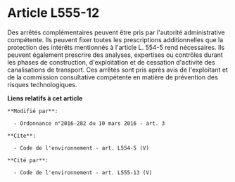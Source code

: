 # Article L555-12

Des arrêtés complémentaires peuvent être pris par l'autorité administrative compétente. Ils peuvent fixer toutes les
prescriptions additionnelles que la protection des intérêts mentionnés à l'article L. 554-5 rend nécessaires. Ils peuvent
également prescrire des analyses, expertises ou contrôles durant les phases de construction, d'exploitation et de cessation
d'activité des canalisations de transport. Ces arrêtés sont pris après avis de l'exploitant et de la commission consultative
compétente en matière de prévention des risques technologiques.

**Liens relatifs à cet article**

	**Modifié par**:

	  - Ordonnance n°2016-282 du 10 mars 2016 - art. 3

	**Cite**:

	  - Code de l'environnement - art. L554-5 (V)

	**Cité par**:

	  - Code de l'environnement - art. L555-13 (V)
